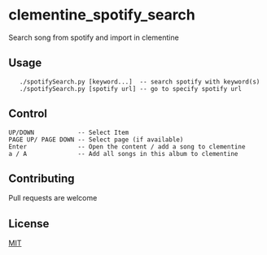 # clementine_spotify_search
Search song from spotify and import in clementine

## Usage
```
   ./spotifySearch.py [keyword...]  -- search spotify with keyword(s)   
   ./spotifySearch.py [spotify url] -- go to specify spotify url
```

## Control
```
UP/DOWN            -- Select Item
PAGE UP/ PAGE DOWN -- Select page (if available)
Enter              -- Open the content / add a song to clementine
a / A              -- Add all songs in this album to clementine
```

## Contributing
Pull requests are welcome

## License
[MIT](https://choosealicense.com/licenses/mit/)
